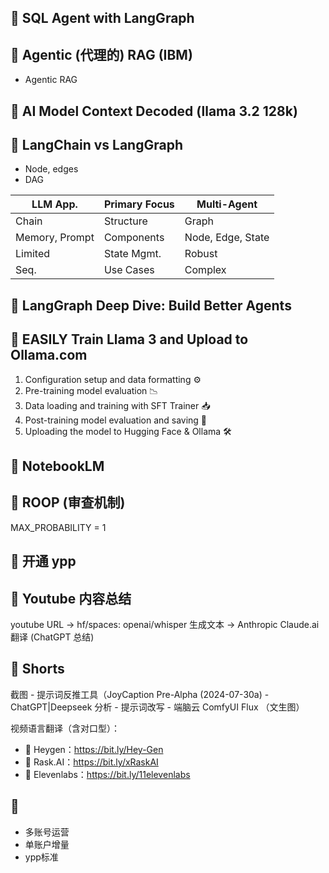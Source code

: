 ## 🥃 SQL Agent with LangGraph

## 🥃 Agentic (代理的) RAG (IBM)

- Agentic RAG

## 🥃 AI Model Context Decoded (llama 3.2 128k)

## 🥃 LangChain vs LangGraph

- Node, edges
- DAG

| LLM App.       | Primary Focus  | Multi-Agent    |
|----------------|----------------|----------------|
| Chain          | Structure      | Graph          |
| Memory, Prompt | Components     | Node, Edge, State |
| Limited        | State Mgmt.    | Robust         |
| Seq.           | Use Cases      | Complex        |


## 🥃 LangGraph Deep Dive: Build Better Agents

## 🥃 EASILY Train Llama 3 and Upload to Ollama.com

 1. Configuration setup and data formatting ⚙️
 2. Pre-training model evaluation 📉
 3. Data loading and training with SFT Trainer 📥
 4. Post-training model evaluation and saving 🚀
 5. Uploading the model to Hugging Face & Ollama 🛠️


## 🥃 NotebookLM

## 🥃 ROOP (审查机制)

MAX_PROBABILITY = 1

## 🥃 开通 ypp 

## 🥃 Youtube 内容总结

youtube URL -> hf/spaces: openai/whisper 生成文本 -> Anthropic Claude.ai 翻译 (ChatGPT 总结)

## 🥃 Shorts


截图 - 提示词反推工具（JoyCaption Pre-Alpha (2024-07-30a) - ChatGPT|Deepseek 分析 - 提示词改写 - 端脑云 ComfyUI Flux （文生图）

视频语言翻译（含对口型）：

- 💎 Heygen：https://bit.ly/Hey-Gen
- 💎 Rask.AI：https://bit.ly/xRaskAI
- 💎 Elevenlabs：https://bit.ly/11elevenlabs

## 🥃 

- 多账号运营
- 单账户增量
- ypp标准
